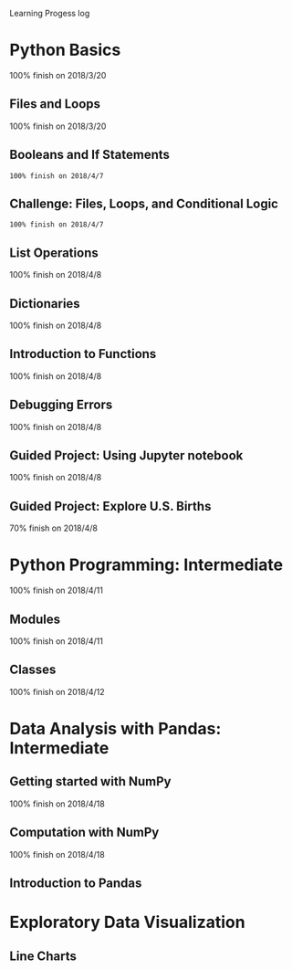 Learning Progess log


# Python Basics
   100% finish on 2018/3/20
## Files and Loops
   100% finish on 2018/3/20
## Booleans and If Statements
    100% finish on 2018/4/7
## Challenge: Files, Loops, and Conditional Logic
    100% finish on 2018/4/7
## List Operations
 100% finish on 2018/4/8
## Dictionaries
 100% finish on 2018/4/8
## Introduction to Functions
100% finish on 2018/4/8
## Debugging Errors
100% finish on 2018/4/8
## Guided Project: Using Jupyter notebook
100% finish on 2018/4/8
## Guided Project: Explore U.S. Births
70% finish on 2018/4/8
# Python Programming: Intermediate
100% finish on 2018/4/11
## Modules
100% finish on 2018/4/11
## Classes
100% finish on 2018/4/12
# Data Analysis with Pandas: Intermediate

## Getting started with NumPy
100% finish on 2018/4/18
## Computation with NumPy
100% finish on 2018/4/18
## Introduction to Pandas

# Exploratory Data Visualization

## Line Charts
